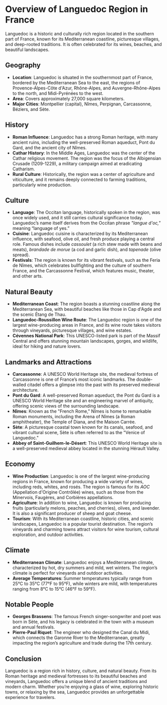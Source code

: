 # Overview of Languedoc Region in France

Languedoc is a historic and culturally rich region located in the southern part of France, known for its Mediterranean coastline, picturesque villages, and deep-rooted traditions. It is often celebrated for its wines, beaches, and beautiful landscapes.

## Geography
- **Location**: Languedoc is situated in the southernmost part of France, bordered by the Mediterranean Sea to the east, the regions of Provence-Alpes-Côte d'Azur, Rhône-Alpes, and Auvergne-Rhône-Alpes to the north, and Midi-Pyrénées to the west.
- **Area**: Covers approximately 27,000 square kilometers.
- **Major Cities**: Montpellier (capital), Nîmes, Perpignan, Carcassonne, Béziers, and Sète.

## History
- **Roman Influence**: Languedoc has a strong Roman heritage, with many ancient ruins, including the well-preserved Roman aqueduct, Pont du Gard, and the ancient city of Nîmes.
- **Cathar History**: In the Middle Ages, Languedoc was the center of the Cathar religious movement. The region was the focus of the Albigensian Crusade (1209-1229), a military campaign aimed at eradicating Catharism.
- **Rural Culture**: Historically, the region was a center of agriculture and viticulture, and it remains deeply connected to farming traditions, particularly wine production.

## Culture
- **Language**: The Occitan language, historically spoken in the region, was once widely used, and it still carries cultural significance today. Languedoc’s name itself derives from the Occitan phrase *"langue d'oc,"* meaning “language of yes.”
- **Cuisine**: Languedoc cuisine is characterized by its Mediterranean influence, with seafood, olive oil, and fresh produce playing a central role. Famous dishes include *cassoulet* (a rich stew made with beans and meats), *brandade de morue* (a cod and garlic dish), and *tapenade* (olive spread).
- **Festivals**: The region is known for its vibrant festivals, such as the Feria de Nîmes, which celebrates bullfighting and the culture of southern France, and the Carcassonne Festival, which features music, theater, and other arts.

## Natural Beauty
- **Mediterranean Coast**: The region boasts a stunning coastline along the Mediterranean Sea, with beautiful beaches like those in Cap d'Agde and the scenic Étang de Thau.
- **Languedoc-Roussillon Wine Route**: The Languedoc region is one of the largest wine-producing areas in France, and its wine route takes visitors through vineyards, picturesque villages, and wine estates.
- **Cévennes National Park**: This UNESCO-listed park is part of the Massif Central and offers stunning mountain landscapes, gorges, and wildlife, ideal for hiking and nature lovers.

## Landmarks and Attractions
- **Carcassonne**: A UNESCO World Heritage site, the medieval fortress of Carcassonne is one of France’s most iconic landmarks. The double-walled citadel offers a glimpse into the past with its preserved medieval architecture.
- **Pont du Gard**: A well-preserved Roman aqueduct, the Pont du Gard is a UNESCO World Heritage site and an engineering marvel of antiquity, offering scenic views of the surrounding landscape.
- **Nîmes**: Known as the "French Rome," Nîmes is home to remarkable Roman monuments, including the Arena of Nîmes (a Roman amphitheater), the Temple of Diana, and the Maison Carrée.
- **Sète**: A picturesque coastal town known for its canals, seafood, and vibrant cultural scene, Sète is often referred to as the "Venice of Languedoc."
- **Abbey of Saint-Guilhem-le-Désert**: This UNESCO World Heritage site is a well-preserved medieval abbey located in the stunning Hérault Valley.

## Economy
- **Wine Production**: Languedoc is one of the largest wine-producing regions in France, known for producing a wide variety of wines, including reds, whites, and rosés. The region is famous for its *AOC* (Appellation d'Origine Contrôlée) wines, such as those from the Minervois, Faugères, and Corbières appellations.
- **Agriculture**: In addition to wine, Languedoc is known for producing fruits (particularly melons, peaches, and cherries), olives, and lavender. It is also a significant producer of sheep and goat cheese.
- **Tourism**: With its Mediterranean coastline, historic cities, and scenic landscapes, Languedoc is a popular tourist destination. The region’s vineyards and charming towns attract visitors for wine tourism, cultural exploration, and outdoor activities.

## Climate
- **Mediterranean Climate**: Languedoc enjoys a Mediterranean climate, characterized by hot, dry summers and mild, wet winters. The region’s climate is perfect for vineyards and outdoor activities.
- **Average Temperatures**: Summer temperatures typically range from 25°C to 35°C (77°F to 95°F), while winters are mild, with temperatures ranging from 8°C to 15°C (46°F to 59°F).

## Notable People
- **Georges Brassens**: The famous French singer-songwriter and poet was born in Sète, and his legacy is celebrated in the town with a museum and annual festivals.
- **Pierre-Paul Riquet**: The engineer who designed the Canal du Midi, which connects the Garonne River to the Mediterranean, greatly impacting the region’s agriculture and trade during the 17th century.

## Conclusion
Languedoc is a region rich in history, culture, and natural beauty. From its Roman heritage and medieval fortresses to its beautiful beaches and vineyards, Languedoc offers a unique blend of ancient traditions and modern charm. Whether you’re enjoying a glass of wine, exploring historic towns, or relaxing by the sea, Languedoc provides an unforgettable experience for travelers.
